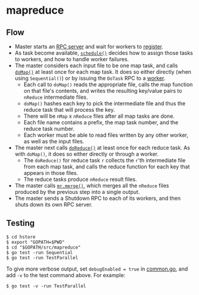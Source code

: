 # mapreduce

## Flow

- Master starts an [RPC server](master_rpc.go) and wait for workers to 
  [register](master.go).
- As task become available, [`schedule()`](schedule.go) decides how to assign
  those tasks to workers, and how to handle worker failures.
- The master considers each input file to be one map task, and calls 
  [`doMap()`](common_map.go) at least once for each map task. It does so
  either directly (when using `Sequential()`) or by issuing the `DoTask` RPC to a
  [worker](worker.go).
  - Each call to `doMap()` reads the appropriate file, calls the map function on
    that file's contents, and writes the resulting key/value pairs to `nReduce`
    intermediate files.
  - `doMap()` hashes each key to pick the intermediate file and thus the reduce
    task that will process the key.
  - There will be `nMap` x `nReduce` files after all map tasks are done.
  - Each file name contains a prefix, the map task number, and the reduce task
    number.
  - Each worker must be able to read files written by any other worker, as well
    as the input files.
- The master next calls [`doReduce()`](common_reduce.go) at least once for each
  reduce task. As with `doMap()`, it does so either directly or through a worker.
  - The `doReduce()` for reduce task `r` collects the `r`'th intermediate file from
    each map task, and calls the reduce function for each key that appears in
    those files.
  - The reduce tasks produce `nReduce` result files.
- The master calls [`mr.merge()`](master_splitmerge.go), which merges all the
  `nReduce` files produced by the previous step into a single output.
- The master sends a Shutdown RPC to each of its workers, and then shuts down
  its own RPC server.

## Testing

```
$ cd hstore
$ export "GOPATH=$PWD" 
$ cd "$GOPATH/src/mapreduce"
$ go test -run Sequential
$ go test -run TestParallel
```

To give more verbose output, set `debugEnabled = true` in
[common.go](common.go), and add `-v` to the test command above. For example:

```
$ go test -v -run TestParallel
```
